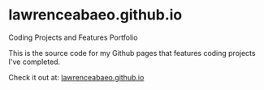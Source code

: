 # lawrenceabaeo.github.io
Coding Projects and Features Portfolio

This is the source code for my Github pages that features coding projects I've completed. 

Check it out at: 
[lawrenceabaeo.github.io](http://lawrenceabaeo.github.io)
